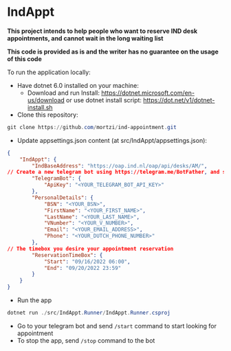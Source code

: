 # IndAppt

**This project intends to help people who want to reserve IND desk appointments, and cannot wait in the long waiting list**

**This code is provided as is and the writer has no guarantee on the usage of this code**



To run the application locally:
- Have dotnet 6.0 installed on your machine:
  - Download and run Install: https://dotnet.microsoft.com/en-us/download or use dotnet install script: https://dot.net/v1/dotnet-install.sh
- Clone this repository: 
```ps1
git clone https://github.com/mortzi/ind-appointment.git
```
- Update appsettings.json content (at src/IndAppt/appsettings.json):
```json
{
    "IndAppt": {
        "IndBaseAddress": "https://oap.ind.nl/oap/api/desks/AM/",
// Create a new telegram bot using https://telegram.me/BotFather, and set the api key here
        "TelegramBot": {
            "ApiKey": "<YOUR_TELEGRAM_BOT_API_KEY>"
        },
        "PersonalDetails": {
            "BSN": "<YOUR_BSN>",
            "FirstName": "<YOUR_FIRST_NAME>",
            "LastName": "<YOUR_LAST_NAME>",
            "VNumber": "<YOUR_V_NUMBER>",
            "Email": "<YOUR_EMAIL_ADDRESS>",
            "Phone": "<YOUR_DUTCH_PHONE_NUMBER>"
        },
// The timebox you desire your appointment reservation        
        "ReservationTimeBox": {
            "Start": "09/16/2022 06:00",
            "End": "09/20/2022 23:59"
        }
    }
}
```
- Run the app
```ps1
dotnet run ./src/IndAppt.Runner/IndAppt.Runner.csproj
```
- Go to your telegram bot and send `/start` command to start looking for appointment
- To stop the app, send `/stop` command to the bot
